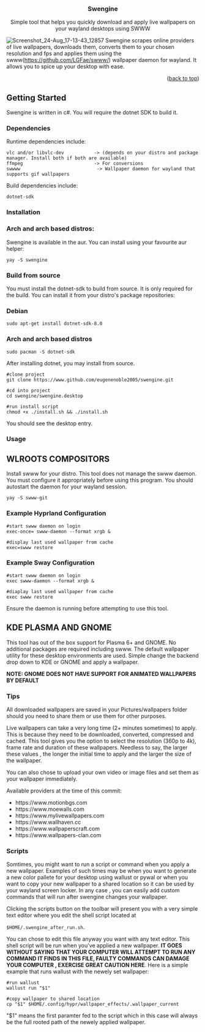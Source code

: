 
<a id="readme-top"></a>

<br />
<div align="center">


  <h3 align="center">Swengine</h3>

  <p align="center">
    Simple tool that helps you quickly download and apply live wallpapers on your wayland desktops using SWWW
    <br />
  </p>
</div>


![Screenshot_24-Aug_17-13-43_12857](https://github.com/user-attachments/assets/ddb7c47d-8cf8-48f9-952e-8bf14b9c51a7)
Swengine scrapes online providers of live wallpapers, downloads them, converts them to your chosen resolution and fps and applies them using the swww(https://github.com/LGFae/swww/) wallpaper daemon for wayland. It allows you to spice up your desktop with ease.
<p align="right">(<a href="#readme-top">back to top</a>)</p>


<!-- GETTING STARTED -->
## Getting Started

Swengine is written in c#. You will require the dotnet SDK to build it.

### Dependencies

Runtime dependencies include: 
```
vlc and/or libvlc-dev           -> (depends on your distro and package manager. Install both if both are available)
ffmpeg                          -> For conversions
swwww                            -> Wallpaper daemon for wayland that supports gif wallpapers 
  ```

Build dependencies include:
```
dotnet-sdk
```

### Installation
### Arch and arch based distros:

Swengine is available in the aur. You can install using your favourite aur helper:
```
yay -S swengine
```

### Build from source
You must install the dotnet-sdk to build from source. It is only required for the build. You can install it from your distro's package repositories:

<h3>Debian</h2>

```
sudo apt-get install dotnet-sdk-8.0
```

<h3>Arch and arch based distros</h3>


```
sudo pacman -S dotnet-sdk
```

After installing dotnet, you may install from source.

```
#clone project
git clone https://www.github.com/eugenenoble2005/swengine.git

#cd into project
cd swengine/swengine.desktop

#run install script
chmod +x ./install.sh && ./install.sh
```
You should see the desktop entry.

### Usage

## WLROOTS COMPOSITORS
Install swww for your distro. This tool does not manage the swww daemon. You must configure it appropriately before using this program. You should autostart the daemon for your wayland session.

```
yay -S swww-git
```
<h3>Example Hyprland Configuration</h3>

```
#start swww daemon on login
exec-once= swww-daemon --format xrgb &

#display last used wallpaper from cache
exec=swww restore
```

<h3>Example Sway Configuration</h3>

```
#start swww daemon on login
exec swww-daemon --format xrgb &

#diaplay last used wallpaper from cache
exec swww restore
```
Ensure the daemon is running before attempting to use this tool.

## KDE PLASMA AND GNOME
This tool has out of the box support for Plasma 6+ and GNOME. No additional packages are required including swww. The default wallpaper utility for these desktop environments are used. Simple change the backend drop down to KDE or GNOME and apply a wallpaper. 

<b>NOTE: GNOME DOES NOT HAVE SUPPORT FOR ANIMATED WALLPAPERS BY DEFAULT</b>


### Tips
<p>All downloaded wallpapers are saved in your Pictures/wallpapers folder should you need to share them or use them for other purposes.</p>

<p>Live wallpapers can take a very long time (2+ minutes sometimes) to apply. This is because they need to be downloaded, converted, compressed and cached. This tool gives you the option to select the resolution (360p to 4k), frame rate and duration of these wallpapers. Needless to say, the larger these values , the longer the initial time to apply and the larger the size of the wallpaper.</p>

<p>You can also chose to upload your own video or image files and set them as your wallpaper immediately. </p>
Available providers at the time of this commit:
<ul>
<li> https://www.motionbgs.com</li>
<li> https://www.moewalls.com</li>
<li> https://www.mylivewallpapers.com</li>
<li> https://www.wallhaven.cc</li>
<li> https://www.wallpaperscraft.com</li>
<li> https://www.wallpapers-clan.com</li>
</ul>
<h3>Scripts</h3>
<p>Somtimes, you might want to run a script or command when you apply a new wallpaper. Examples of such times may be when you want to generate a new color pallete for your desktop using wallust or pywal or when you want to copy your new wallpaper to a shared location so it can be used by your wayland screen locker. In any case , you can easily add custom commands that will run after swengine changes your wallpaper. 

</p>
<p>Clicking the scripts button on the toolbar will present you with a very simple text editor where you edit the shell script located at 
  
  ```$HOME/.swengine_after_run.sh```. 
  
  You can chose to edit this file anyway you want with any text editor. This shell script will be run when you've applied a new wallpaper. 
**IT GOES WITHOUT SAYING THAT YOUR COMPUTER WILL ATTEMPT TO RUN ANY COMMAND IT FINDS IN THIS FILE, FAULTY COMMANDS CAN DAMAGE YOUR COMPUTER , EXERCISE GREAT CAUTION HERE**. 
  Here is a simple example that runs wallust with the newely set wallpaper:
  
  ```
  #run wallust
  wallust run "$1"

  #copy wallpaper to shared location
  cp "$1" $HOME/.config/hypr/wallpaper_effects/.wallpaper_current
  ```

"$1" means the first paramter fed to the script which in this case will always be the full rooted path of the newely applied wallpaper.
</p>
